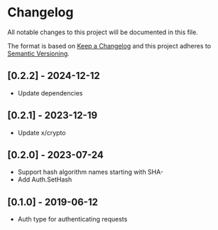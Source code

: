 # Changelog
All notable changes to this project will be documented in this file.

The format is based on [Keep a Changelog](http://keepachangelog.com/en/1.0.0/)
and this project adheres to [Semantic Versioning](http://semver.org/spec/v2.0.0.html).

## [0.2.2] - 2024-12-12

- Update dependencies

## [0.2.1] - 2023-12-19

- Update x/crypto

## [0.2.0] - 2023-07-24

- Support hash algorithm names starting with SHA-
- Add Auth.SetHash

## [0.1.0] - 2019-06-12

- Auth type for authenticating requests
